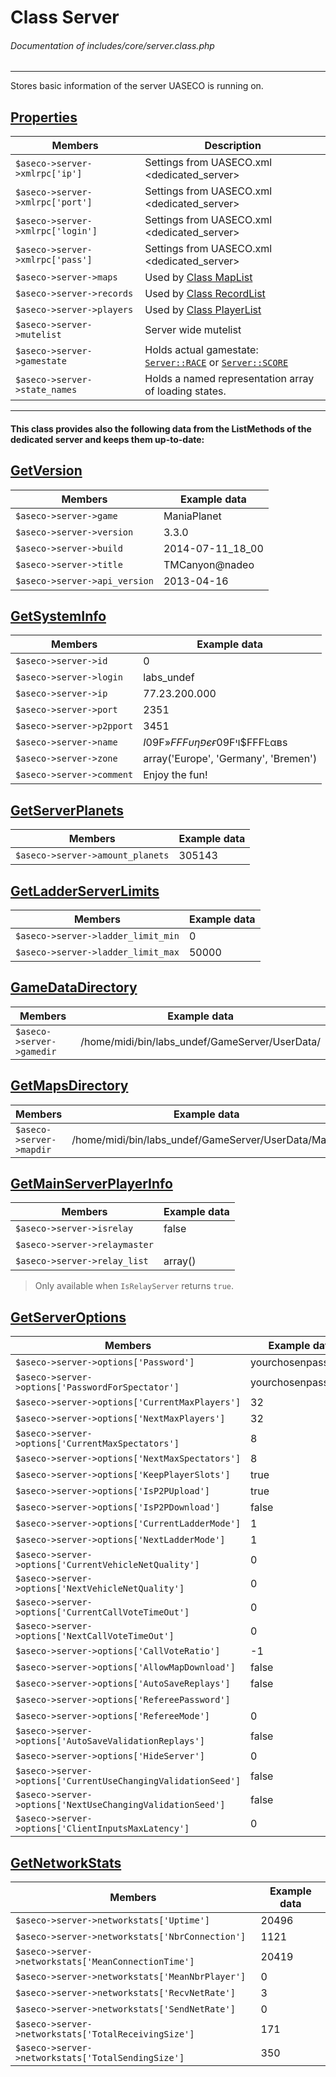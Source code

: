 # Class Server
###### Documentation of includes/core/server.class.php


***


Stores basic information of the server UASECO is running on.



## [Properties](_#Properties)


| Members								| Description
|-----------------------------------------------------------------------|------------
| `$aseco->server->xmlrpc['ip']`					| Settings from UASECO.xml <dedicated_server>
| `$aseco->server->xmlrpc['port']`					| Settings from UASECO.xml <dedicated_server>
| `$aseco->server->xmlrpc['login']`					| Settings from UASECO.xml <dedicated_server>
| `$aseco->server->xmlrpc['pass']`					| Settings from UASECO.xml <dedicated_server>
| `$aseco->server->maps`						| Used by [Class MapList](/development/classes/maplist.php)
| `$aseco->server->records`						| Used by [Class RecordList](/development/classes/recordlist.php)
| `$aseco->server->players`						| Used by [Class PlayerList](/development/classes/playerlist.php)
| `$aseco->server->mutelist`						| Server wide mutelist
| `$aseco->server->gamestate`						| Holds actual gamestate: [`Server::RACE`](#Constants) or [`Server::SCORE`](#Constants)
| `$aseco->server->state_names`						| Holds a named representation array of loading states.



***


#### This class provides also the following data from the ListMethods of the dedicated server and keeps them up-to-date:



## [GetVersion](_#GetVersion)
| Members								| Example data
|-----------------------------------------------------------------------|-------------
| `$aseco->server->game`						| ManiaPlanet
| `$aseco->server->version`						| 3.3.0
| `$aseco->server->build`						| 2014-07-11_18_00
| `$aseco->server->title`						| TMCanyon@nadeo
| `$aseco->server->api_version`						| 2013-04-16



## [GetSystemInfo](_#GetSystemInfo)
| Members								| Example data
|-----------------------------------------------------------------------|-------------
| `$aseco->server->id`							| 0
| `$aseco->server->login`						| labs_undef
| `$aseco->server->ip`							| 77.23.200.000
| `$aseco->server->port`						| 2351
| `$aseco->server->p2pport`						| 3451
| `$aseco->server->name`						| $I$09F»$FFFυηפєғ$09Fױ$FFFĿαвѕ
| `$aseco->server->zone`						| array('Europe', 'Germany', 'Bremen')
| `$aseco->server->comment`						| Enjoy the fun!



## [GetServerPlanets](_#GetServerPlanets)
| Members								| Example data
|-----------------------------------------------------------------------|-------------
| `$aseco->server->amount_planets`					| 305143



## [GetLadderServerLimits](_#GetLadderServerLimits)
| Members								| Example data
|-----------------------------------------------------------------------|-------------
| `$aseco->server->ladder_limit_min`					| 0
| `$aseco->server->ladder_limit_max`					| 50000



## [GameDataDirectory](_#GameDataDirectory)
| Members								| Example data
|-----------------------------------------------------------------------|-------------
| `$aseco->server->gamedir`						| /home/midi/bin/labs_undef/GameServer/UserData/



## [GetMapsDirectory](_#GetMapsDirectory)
| Members								| Example data
|-----------------------------------------------------------------------|-------------
| `$aseco->server->mapdir`						| /home/midi/bin/labs_undef/GameServer/UserData/Maps/



## [GetMainServerPlayerInfo](_#GetMainServerPlayerInfo)
| Members								| Example data
|-----------------------------------------------------------------------|-------------
| `$aseco->server->isrelay`						| false
| `$aseco->server->relaymaster`						| &nbsp;
| `$aseco->server->relay_list`						| array()

> Only available when `IsRelayServer` returns `true`.


## [GetServerOptions](_#GetServerOptions)
| Members								| Example data
|-----------------------------------------------------------------------|-------------
| `$aseco->server->options['Password']`					| yourchosenpassword
| `$aseco->server->options['PasswordForSpectator']`			| yourchosenpassword
| `$aseco->server->options['CurrentMaxPlayers']`			| 32
| `$aseco->server->options['NextMaxPlayers']`				| 32
| `$aseco->server->options['CurrentMaxSpectators']`			| 8
| `$aseco->server->options['NextMaxSpectators']`			| 8
| `$aseco->server->options['KeepPlayerSlots']`				| true
| `$aseco->server->options['IsP2PUpload']`				| true
| `$aseco->server->options['IsP2PDownload']`				| false
| `$aseco->server->options['CurrentLadderMode']`			| 1
| `$aseco->server->options['NextLadderMode']`				| 1
| `$aseco->server->options['CurrentVehicleNetQuality']`			| 0
| `$aseco->server->options['NextVehicleNetQuality']`			| 0
| `$aseco->server->options['CurrentCallVoteTimeOut']`			| 0
| `$aseco->server->options['NextCallVoteTimeOut']`			| 0
| `$aseco->server->options['CallVoteRatio']`				| -1
| `$aseco->server->options['AllowMapDownload']`				| false
| `$aseco->server->options['AutoSaveReplays']`				| false
| `$aseco->server->options['RefereePassword']`				| &nbsp;
| `$aseco->server->options['RefereeMode']`				| 0
| `$aseco->server->options['AutoSaveValidationReplays']`		| false
| `$aseco->server->options['HideServer']`				| 0
| `$aseco->server->options['CurrentUseChangingValidationSeed']`		| false
| `$aseco->server->options['NextUseChangingValidationSeed']`		| false
| `$aseco->server->options['ClientInputsMaxLatency']`			| 0



## [GetNetworkStats](_#GetNetworkStats)
| Members								| Example data
|-----------------------------------------------------------------------|-------------
| `$aseco->server->networkstats['Uptime']`				| 20496
| `$aseco->server->networkstats['NbrConnection']`			| 1121
| `$aseco->server->networkstats['MeanConnectionTime']`			| 20419
| `$aseco->server->networkstats['MeanNbrPlayer']`			| 0
| `$aseco->server->networkstats['RecvNetRate']`				| 3
| `$aseco->server->networkstats['SendNetRate']`				| 0
| `$aseco->server->networkstats['TotalReceivingSize']`			| 171
| `$aseco->server->networkstats['TotalSendingSize']`			| 350
